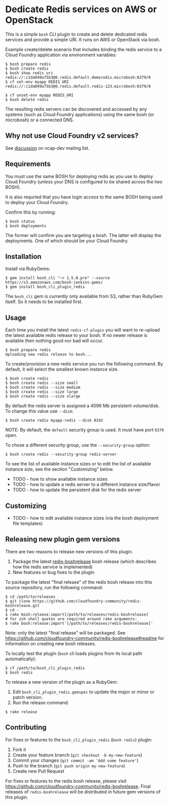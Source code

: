 # Dedicate Redis services on AWS or OpenStack

This is a simple `bosh` CLI plugin to create and delete dedicated redis services and provide a simple URI. It runs on AWS or OpenStack via bosh.

Example create/delete scenario that includes binding the redis service to a Cloud Foundry application via environment variables:

```
$ bosh prepare redis
$ bosh create redis
$ bosh show redis uri
redis://:c1da049a75b3@0.redis.default.demoredis.microbosh:6379/0
$ cf set-env myapp REDIS_URI redis://:c1da049a75b3@0.redis.default.redis-123.microbosh:6379/0

$ cf unset-env myapp REDIS_URI
$ bosh delete redis
```

The resulting redis servers can be discovered and accessed by any systems (such as Cloud Foundry applications) using the same bosh (or microbosh) or a connected DNS.

## Why not use Cloud Foundry v2 services?

See [discussion](https://groups.google.com/a/cloudfoundry.org/d/msg/bosh-users/yoXGZMcWduc/8xocVYxpKakJ) on vcap-dev mailing list. 

## Requirements

You must use the same BOSH for deploying redis as you use to deploy Cloud Foundry (unless your DNS is configured to be shared across the two BOSH).

It is also requried that you have login access to the same BOSH being used to deploy your Cloud Foundry.

Confirm this by running:

```
$ bosh status
$ bosh deployments
```

The former will confirm you are targeting a bosh. The latter will display the deployments. One of which should be your Cloud Foundry.

## Installation

Install via RubyGems:

```
$ gem install bosh_cli "~> 1.5.0.pre" --source https://s3.amazonaws.com/bosh-jenkins-gems/ 
$ gem install bosh_cli_plugin_redis
```

The `bosh_cli` gem is currently only available from S3, rather than RubyGem itself. So it needs to be installed first.

## Usage

Each time you install the latest `redis-cf-plugin` you will want to re-upload the latest available redis release to your bosh. If no newer release is available then nothing good nor bad will occur.

```
$ bosh prepare redis
Uploading new redis release to bosh...
```

To create/provision a new redis service you run the following command. By default, it will select the smallest known instance size.

```
$ bosh create redis
$ bosh create redis --size small
$ bosh create redis --size medium
$ bosh create redis --size large
$ bosh create redis --size xlarge
```

By default the redis server is assigned a 4096 Mb persistent volume/disk. To change this value use `--disk`:

```
$ bosh create redis myapp-redis --disk 8192
```

NOTE: By default, the `default` security group is used. It must have port `6379` open.

To chose a different security group, use the `--security-group` option:

```
$ bosh create redis --security-group redis-server
```

To see the list of available instance sizes or to edit the list of available instance size, see the section "Customizing" below.

* TODO - how to show available instance sizes
* TODO - how to update a redis server to a different instance size/flavor
* TODO - how to update the persistent disk for the redis server

## Customizing

* TODO - how to edit available instance sizes (via the bosh deployment file templates)

## Releasing new plugin gem versions

There are two reasons to release new versions of this plugin.

1. Package the latest [redis-boshrelease](https://github.com/cloudfoundry-community/redis-boshrelease) bosh release (which describes how the redis service is implemented)
2. New features or bug fixes to the plugin

To package the latest "final release" of the redis bosh release into this source repository, run the following command:

```
$ cd /path/to/releases
$ git clone https://github.com/cloudfoundry-community/redis-boshrelease.git
$ cd -
$ rake bosh:release:import[/path/to/releases/redis-boshrelease]
# for zsh shell quotes are required around rake arguments:
$ rake bosh:release:import'[/path/to/releases/redis-boshrelease]'
```

Note: only the latest "final release" will be packaged. See https://github.com/cloudfoundry-community/redis-boshrelease#readme for information on creating new bosh releases.

To locally test the plugin (`bosh` cli loads plugins from its local path automatically):

```
$ cf /path/to/bosh_cli_plugin_redis
$ bosh redis
```

To release a new version of the plugin as a RubyGem:

1. Edit `bosh_cli_plugin_redis.gemspec` to update the major or minor or patch version.
2. Run the release command:

```
$ rake release
```

## Contributing

For fixes or features to the `bosh_cli_plugin_redis` (`bosh redis`) plugin:

1. Fork it
2. Create your feature branch (`git checkout -b my-new-feature`)
3. Commit your changes (`git commit -am 'Add some feature'`)
4. Push to the branch (`git push origin my-new-feature`)
5. Create new Pull Request

For fixes or features to the redis bosh release, please visit https://github.com/cloudfoundry-community/redis-boshrelease. Final releases of `redis-boshrelease` will be distributed in future gem versions of this plugin.
